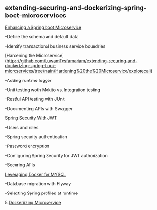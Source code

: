 ## extending-securing-and-dockerizing-spring-boot-microservices

[Enhancing a Spring boot Microservice](https://github.com/LuwamTesfamariam/extending-securing-and-dockerizing-spring-boot-microservices/tree/main/Enhancing%20Spring%20Boot%20microservice/explorecali)


  -Define the schema and default data


  -Identify transactional business service boundries
  
  
[Hardening the Microservice] (https://github.com/LuwamTesfamariam/extending-securing-and-dockerizing-spring-boot-microservices/tree/main/Hardening%20the%20Microservice/explorecali)


  -Adding runtime logger
  
  
  -Unit testing woth Mokito vs. Integration testing
  
  
  -Restful API testing with JUnit 
  
  
  -Documenting APIs with Swagger
  
  
[Spring Security With JWT](https://github.com/LuwamTesfamariam/extending-securing-and-dockerizing-spring-boot-microservices/tree/main/Spring%20Security%20with%20JWT/explorecali)


  -Users and roles
  
  
  -Spring security authentication
  
  
  -Password encryption
  
  
  -Configuring Spring Security for JWT authorization
  
  
  -Securing APIs
  
  
[Leveraging Docker for MYSQL](https://github.com/LuwamTesfamariam/extending-securing-and-dockerizing-spring-boot-microservices/tree/main/Leveraging%20Docker%20for%20Mysql%20db/explorecali)

  
  -Database migration with Flyway
  
  
  -Selecting Spring profiles at runtime
  
  
5.[Dockeriizing Microservice](https://github.com/LuwamTesfamariam/extending-securing-and-dockerizing-spring-boot-microservices/tree/main/Dockerizing%20Microservice/explorecali)
 
